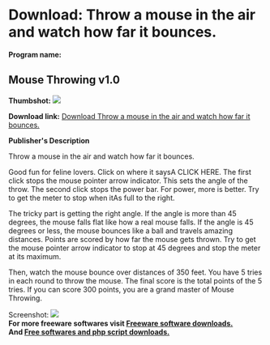 # Download: Throw a mouse in the air and watch how far it bounces.

**Program name:**

## Mouse Throwing v1.0

  
**Thumbshot:** ![](http://www.freewarefiles.com/screenshot/throwing_screen_md.jpg)   
  
**Download link:** [Download Throw a mouse in the air and watch how far it bounces.](http://freesoftwares.boysofts.com/Mouse-Throwing-V_program_25436.html)  
  


**Publisher's Description**  
  


Throw a mouse in the air and watch how far it bounces. 

Good fun for feline lovers. Click on where it saysA CLICK HERE. The first click stops the mouse pointer arrow indicator. This sets the angle of the throw. The second click stops the power bar. For power, more is better. Try to get the meter to stop when itAs full to the right. 

The tricky part is getting the right angle. If the angle is more than 45 degrees, the mouse falls flat like how a real mouse falls. If the angle is 45 degrees or less, the mouse bounces like a ball and travels amazing distances. Points are scored by how far the mouse gets thrown. Try to get the mouse pointer arrow indicator to stop at 45 degrees and stop the meter at its maximum. 

Then, watch the mouse bounce over distances of 350 feet. You have 5 tries in each round to throw the mouse. The final score is the total points of the 5 tries. If you can score 300 points, you are a grand master of Mouse Throwing. 

  
  
Screenshot: ![](http://www.freewarefiles.com/screenshot/throwing_screen.jpg)   
**For more freeware softwares visit [Freeware software downloads.](http://freesoftwares.boysofts.com/)**   
**And [Free softwares and php script downloads.](http://www.boysofts.com/)**

